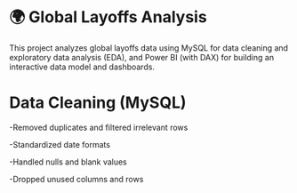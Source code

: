 # 🌍 Global Layoffs Analysis
This project analyzes global layoffs data using MySQL for data cleaning and exploratory data analysis (EDA), and Power BI (with DAX) for building an interactive data model and dashboards.

# Data Cleaning (MySQL)

-Removed duplicates and filtered irrelevant rows

-Standardized date formats

-Handled nulls and blank values

-Dropped unused columns and rows
